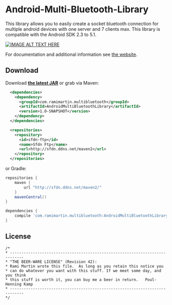 # Android-Multi-Bluetooth-Library

This library allows you to easily create a socket bluetooth connection for multiple android devices with one server and 7 clients max. This library is compatible with the Android SDK 2.3 to 5.1.

[![IMAGE ALT TEXT HERE](http://img.youtube.com/vi/svzu2qd_fOo/0.jpg)](http://www.youtube.com/watch?v=svzu2qd_fOo)

For documentation and additional information see [the website][1].

Download
--------
Download __[the latest JAR][2]__  or grab via Maven:
```xml
  <dependencies>
    <dependency>
      <groupId>com.ramimartin.multibluetooth</groupId>
      <artifactId>AndroidMultiBluetoothLibrary</artifactId>
      <version>1.0-SNAPSHOT</version>
    </dependency>
  </dependencies>

  <repositories>
    <repository>
      <id>sfdn-ftp</id>
      <name>Sfdn Ftp</name>
      <url>http://sfdn.ddns.net/maven2</url>
    </repository>
  </repositories>
```
or Gradle:
```groovy
repositories {
    maven {
        url "http://sfdn.ddns.net/maven2/"
    }
    mavenCentral()
}

dependencies {
    compile 'com.ramimartin.multibluetooth:AndroidMultiBluetoothLibrary:1.0-SNAPSHOT'
}

```
License
-------
    
    /*
    * ----------------------------------------------------------------------------
    * "THE BEER-WARE LICENSE" (Revision 42):
    * Rami Martin wrote this file.  As long as you retain this notice you
    * can do whatever you want with this stuff. If we meet some day, and you think
    * this stuff is worth it, you can buy me a beer in return.   Poul-Henning Kamp
    * ----------------------------------------------------------------------------
    */

[1]: http://arissa34.github.io/Android-Multi-Bluetooth-Library/
[2]: http://192.168.1.99/maven2/com/ramimartin/multibluetooth/AndroidMultiBluetoothLibrary/1.0-SNAPSHOT/AndroidMultiBluetoothLibrary-1.0-20150330.091346-1.jar
